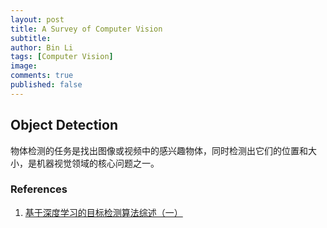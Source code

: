 ```yaml
---
layout: post
title: A Survey of Computer Vision
subtitle:
author: Bin Li
tags: [Computer Vision]
image: 
comments: true
published: false
---
```



## Object Detection
物体检测的任务是找出图像或视频中的感兴趣物体，同时检测出它们的位置和大小，是机器视觉领域的核心问题之一。

### References
1. [基于深度学习的目标检测算法综述（一）](https://zhuanlan.zhihu.com/p/40047760)

